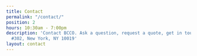```yaml
---
title: Contact
permalink: "/contact/"
position: 2
hours: 10:30am - 7:00pm
description: 'Contact BCCO. Ask a question, request a quote, get in touch. 1697 Broadway
  #302, New York, NY 10019'
layout: contact
---
```


